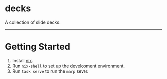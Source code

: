 decks
=====

A collection of slide decks.

---

# Getting Started

1. Install [nix](https://nixos.org/).
2. Run `nix-shell` to set up the development environment.
3. Run `task serve` to run the `marp` sever.

